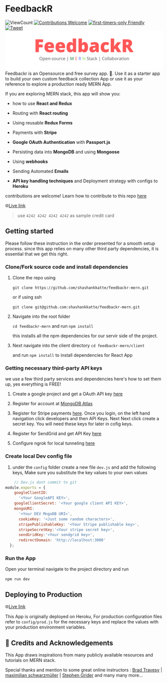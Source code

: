 
# FeedbackR

![ViewCount](https://views.whatilearened.today/views/github/shashankkatte/feedbackr-mern.svg)
[![Contributions Welcome](https://img.shields.io/badge/Contributions-welcome-success.svg?style=flat-square)](./CONTRIBUTING.md)
[![first-timers-only Friendly](https://img.shields.io/badge/first--timers--only-friendly-blue.svg)](https://www.firsttimersonly.com/)
[![Tweet](https://img.shields.io/twitter/url/http/shields.io.svg?style=social)](https://twitter.com/intent/tweet?text=Contribute%20To%20This%20Project.%20An%20Open-Source%20project%20MERN%20stack.%20By%20@shashankkatte&url=https://github.com/shashankkatte/feedbackr-mern&hashtags=100DaysofCode 'Tweet this project')
![Feedbackr](Feedbackr-banner.png)
Feedbackr is an Opensource and free survey app. :memo:. Use it as a starter app to build your own custom feedback collection App or use it as your reference to explore a production ready MERN App.

If you are exploring MERN stack, this app will show you:

- how to use **React and Redux**

- Routing with **React routing**

- Using reusable **Redux Forms**

- Payments with **Stripe**

- **Google OAuth Authentication** with **Passport.js**

- Persisting data into **MongoDB** and using **Mongoose**

- Using **webhooks** 

- Sending Automated **Emails**

- **API key handling techniques** and  Deployment strategy with configs to **Heroku**

contributions are welcome! Learn how to contribute to this repo [here](./CONTRIBUTING.md)


:globe_with_meridians:[Live link](https://feedbakr-mern.herokuapp.com/) 
> use `4242 4242 4242 4242` as sample credit card

## Getting started

Please follow these instruction in the order presented for a smooth setup process. since this app relies on many other third party dependencies, it is essential that we get this right.

### Clone/Fork source code and install dependencies

 1. Clone the repo using 

    `git clone https://github.com/shashankkatte/feedbackr-mern.git` 

    or if using ssh

    `git clone git@github.com:shashankkatte/feedbackr-mern.git`

 2. Navigate into the root folder 
 
    `cd feedbackr-mern` and run `npm install` 
    
    this installs all the npm dependencies for our servir side of the project.

 3. Next navigate into the client directory 
 `cd feedbackr-mern/client` 
 
    and run  `npm install`
  to install dependencies for React App

### Getting necessary third-party API keys

we use a few third party services and dependencies here's how to set them up, yes everything is FREE!

1. Create a google project and get a OAuth API key [here](Docs/googleAuth.md)

2. Register for account at [MongoDB Atlas](Docs/mongoAtlas.md)

3. Register for Stripe payments [here](https://stripe.com). Once you login, on the left hand navigation click developers and then API Keys. Next Next click create a secret key. You will need these keys for later in cofig keys.

4. Register for SendGrid and get API Key [here](Docs/sendgridMail.md)

5. Configure ngrok for local tunneling [here](Docs/ngrok.md)

### Create local Dev config file

1. under the `config` folder create a new file `dev.js` and add the following keys, Make sure you substitute the key values to your own values

```javascript
    // Dev.js dont commit to git
module.exports = {
    googleClientID:
      '<Your GoogleAPI KEY>',
    googleClientSecret: '<Your google client API KEY>',
    mongoURI:
      '<Your DEV MngoDB URI>',
      cookieKey: '<Just some random characters>',
      stripePublishableKey: '<Your Stripe publishable key>',
      stripeSecretKey:'<Your stripe secret key>',
      sendGridKey:'<Your sendgrid key>',
      redirectDomain: 'http://localhost:3000'
  };
```

### Run the App

Open your terminal navigate to the project directory and run

`npm run dev`

## Deploying to Production

:globe_with_meridians:[Live link](https://feedbakr-mern.herokuapp.com/)

This App is originally deployed on Heroku, For production configuration files refer to `config/prod.js` for the necessary keys and replace the values with your production environment variables.

## :pray: Credits and Acknowledgements

This App draws inspirations from many publicly available resources and tutorials on MERN stack.

Special thanks and mention to some great online instructors : [Brad Travesy](https://www.youtube.com/channel/UC29ju8bIPH5as8OGnQzwJyA) | [maximilian schwarzmüller](https://academind.com/) | [Stephen Grider](https://twitter.com/ste_grider?lang=en) and many many more...
